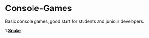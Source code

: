 # Console-Games
Basic console games, good start for students and juniour developers. 


1.[**Snake**](https://github.com/polinadrumeva/Console-Games/tree/main/Snake)
